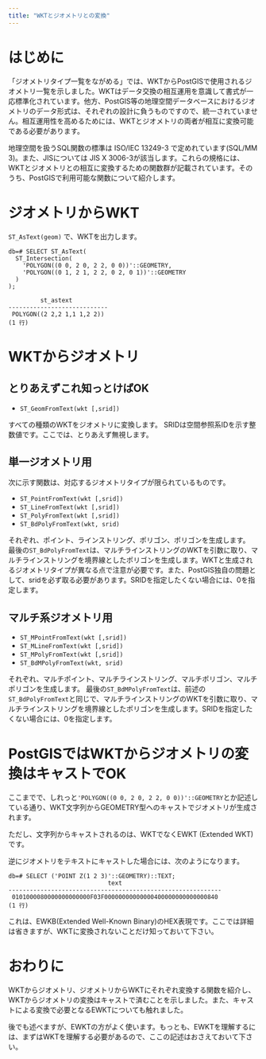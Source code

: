 ```yaml
---
title: "WKTとジオメトリとの変換"
---
```

# はじめに

「ジオメトリタイプ一覧をながめる」では、WKTからPostGISで使用されるジオメトリ一覧を示しました。WKTはデータ交換の相互運用を意識して書式が一応標準化されています。他方、PostGIS等の地理空間データベースにおけるジオメトリのデータ形式は、それぞれの設計に負うものですので、統一されていません。相互運用性を高めるためには、WKTとジオメトリの両者が相互に変換可能である必要があります。

地理空間を扱うSQL関数の標準は ISO/IEC 13249-3 で定めれています(SQL/MM 3)。また、JISについては JIS X 3006-3が該当します。これらの規格には、WKTとジオメトリとの相互に変換するための関数群が記載されています。そのうち、PostGISで利用可能な関数について紹介します。

# ジオメトリからWKT

``ST_AsText(geom)`` で、WKTを出力します。

```
db=# SELECT ST_AsText(
  ST_Intersection(
    'POLYGON((0 0, 2 0, 2 2, 0 0))'::GEOMETRY,
    'POLYGON((0 1, 2 1, 2 2, 0 2, 0 1))'::GEOMETRY
  )
);

         st_astext          
----------------------------
 POLYGON((2 2,2 1,1 1,2 2))
(1 行)
```

# WKTからジオメトリ

## とりあえずこれ知っとけばOK

* ``ST_GeomFromText(wkt [,srid])``

すべての種類のWKTをジオメトリに変換します。
SRIDは空間参照系IDを示す整数値です。ここでは、とりあえず無視します。

## 単一ジオメトリ用

次に示す関数は、対応するジオメトリタイプが限られているものです。

* ``ST_PointFromText(wkt [,srid])``
* ``ST_LineFromText(wkt [,srid])``
* ``ST_PolyFromText(wkt [,srid])``
* ``ST_BdPolyFromText(wkt, srid)``

それぞれ、ポイント、ラインストリング、ポリゴン、ポリゴンを生成します。
最後の``ST_BdPolyFromText``は、マルチラインストリングのWKTを引数に取り、マルチラインストリングを境界線としたポリゴンを生成します。WKTと生成されるジオメトリタイプが異なる点で注意が必要です。また、PostGIS独自の問題として、sridを必ず取る必要があります。SRIDを指定したくない場合には、0を指定します。

## マルチ系ジオメトリ用

* ``ST_MPointFromText(wkt [,srid])``
* ``ST_MLineFromText(wkt [,srid])``
* ``ST_MPolyFromText(wkt [,srid])``
* ``ST_BdMPolyFromText(wkt, srid)``

それぞれ、マルチポイント、マルチラインストリング、マルチポリゴン、マルチポリゴンを生成します。
最後の``ST_BdMPolyFromText``は、前述の``ST_BdPolyFromText``と同じで、マルチラインストリングのWKTを引数に取り、マルチラインストリングを境界線としたポリゴンを生成します。SRIDを指定したくない場合には、0を指定します。

# PostGISではWKTからジオメトリの変換はキャストでOK

ここまでで、しれっと``'POLYGON((0 0, 2 0, 2 2, 0 0))'::GEOMETRY``とか記述している通り、WKT文字列からGEOMETRY型へのキャストでジオメトリが生成されます。

ただし、文字列からキャストされるのは、WKTでなくEWKT (Extended WKT)です。

逆にジオメトリをテキストにキャストした場合には、次のようになります。

```
db=# SELECT ('POINT Z(1 2 3)'::GEOMETRY)::TEXT;
                            text                            
------------------------------------------------------------
 0101000080000000000000F03F00000000000000400000000000000840
(1 行)
```

これは、EWKB(Extended Well-Known Binary)のHEX表現です。ここでは詳細は省きますが、WKTに変換されないことだけ知っておいて下さい。

# おわりに

WKTからジオメトリ、ジオメトリからWKTにそれぞれ変換する関数を紹介し、WKTからジオメトリの変換はキャストで済むことを示しました。また、キャストによる変換で必要となるEWKTについても触れました。

後でも述べますが、EWKTの方がよく使います。もっとも、EWKTを理解するには、まずはWKTを理解する必要があるので、ここの記述はおさえておいて下さい。
